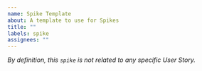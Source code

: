 ```yaml
---
name: Spike Template
about: A template to use for Spikes
title: ""
labels: spike
assignees: ""
---
```


_By definition, this `spike` is not related to any specific User Story._
